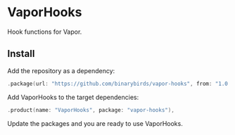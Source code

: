 # VaporHooks

Hook functions for Vapor.


## Install

Add the repository as a dependency:

```swift
.package(url: "https://github.com/binarybirds/vapor-hooks", from: "1.0.0"),
```

Add VaporHooks to the target dependencies:

```swift
.product(name: "VaporHooks", package: "vapor-hooks"),
```

Update the packages and you are ready to use VaporHooks.


